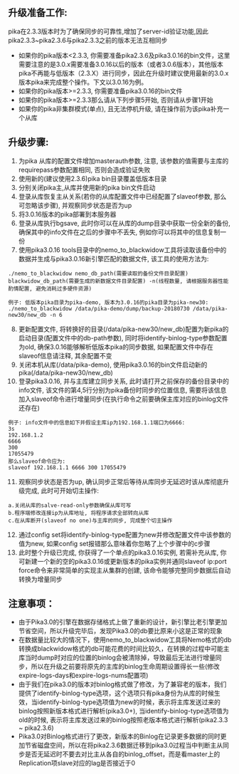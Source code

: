 ## 升级准备工作:  
pika在2.3.3版本时为了确保同步的可靠性,增加了server-id验证功能,因此pika2.3.3~pika2.3.6与pika2.3.3之前的版本无法互相同步  
* 如果你的pika版本<2.3.3, 你需要准备pika2.3.6及pika3.0.16的bin文件，这里需要注意的是3.0.x需要准备3.0.16以后的版本（或者3.0.6版本），其他版本pika不再能与低版本（2.3.X）进行同步，因此在升级时建议使用最新的3.0.x版本pika来完成整个操作。下文以3.0.16为例。
* 如果你的pika版本>=2.3.3, 你需要准备pika3.0.16的bin文件
* 如果你的pika版本>=2.3.3那么请从下列步骤5开始, 否则请从步骤1开始
* 如果你的pika非集群模式(单点), 且无法停机升级, 请在操作前为该pika补充一个从库

## 升级步骤:
1. 为pika 从库的配置文件增加masterauth参数, 注意, 该参数的值需要与主库的requirepass参数配置相同, 否则会造成验证失败
2. 使用新的(建议使用2.3.6)pika bin目录覆盖低版本目录
3. 分别关闭pika主,从库并使用新的pika bin文件启动
4. 登录从库恢复主从关系(若你的从库配置文件中已经配置了slaveof参数, 那么可忽略该步骤), 并观察同步状态是否为up
5. 将3.0.16版本的pika部署到本服务器
6. 登录从库执行bgsave, 此时你可以在从库的dump目录中获取一份全新的备份, 确保其中的info文件在之后的步骤中不丢失, 例如你可以将其中的信息复制一份
7. 使用pika3.0.16 tools目录中的nemo_to_blackwidow工具将读取该备份中的数据并生成与pika3.0.16新引擎匹配的数据文件, 该工具的使用方法为:  
```
./nemo_to_blackwidow nemo_db_path(需要读取的备份文件目录配置) blackwidow_db_path(需要生成的新数据文件目录配置) -n(线程数量, 请根据服务器性能酌情配置, 避免消耗过多硬件资源)

例子: 低版本pika目录为pika-demo, 版本为3.0.16的pika目录为pika-new30:
./nemo_to_blackwidow /data/pika-demo/dump/backup-20180730 /data/pika-new30/new_db -n 6
```
8. 更新配置文件, 将转换好的目录(/data/pika-new30/new_db)配置为新pika的启动目录(配置文件中的db-path参数), 同时将identify-binlog-type参数配置为old, 确保3.0.16能够解析低版本pika的同步数据, 如果配置文件中存在slaveof信息请注释, 其余配置不变
9. 关闭本机从库(/data/pika-demo), 使用pika3.0.16的bin文件启动新的pika(/data/pika-new30/new_db)
10. 登录pika3.0.16, 并与主库建立同步关系, 此时请打开之前保存的备份目录中的info文件, 该文件的第4,5行分别为pika备份时同步的位置信息, 需要将该信息加入slaveof命令进行增量同步(在执行命令之前要确保主库对应的binlog文件还存在)
```
例子: info文件中的信息如下并假设主库ip为192.168.1.1端口为6666:
3s
192.168.1.2
6666
300
17055479
那么slaveof命令应为:
slaveof 192.168.1.1 6666 300 17055479
```
11. 观察同步状态是否为up, 确认同步正常后等待从库同步无延迟时该从库彻底升级完成, 此时可开始切主操作:
```
a.关闭从库的salve-read-only参数确保从库可写
b.程序端修改连接ip为从库地址, 将程序请求全部转向从库
c.在从库断开(slaveof no one)与主库的同步, 完成整个切主操作
```
12. 通过config set将identify-binlog-type配置为new并修改配置文件中该参数的值为new, 如果config set报错那么意味着你忽略了上个步骤中的c步骤
13. 此时整个升级已完成, 你获得了一个单点的pika3.0.16实例, 若需补充从库, 你可新建一个新的空的pika3.0.16或更新版本的pika实例并通同slaveof ip:port force命令来非常简单的实现主从集群的创建, 该命令能够完整同步数据后自动转换为增量同步

## 注意事项：
* 由于Pika3.0的引擎在数据存储格式上做了重新的设计，新引擎比老引擎更加节省空间，所以升级完毕后，发现Pika3.0的db要比原来小这是正常的现象
* 在数据量比较大的情况下，使用nemo_to_blackwidow工具将Nemo格式的db转换成blackwidow格式的db可能花费的时间比较久，在转换的过程中可能主库当时dump时对应的位置的binlog会被清除掉，导致最后无法进行增量同步，所以在升级之前要将原先的主库的binlog生命周期设置得长一些(修改expire-logs-days和expire-logs-nums配置项)
* 由于我们在pika3.0的版本对binlog格式做了修改，为了兼容老的版本，我们提供了identify-binlog-type选项，这个选项只有pika身份为从库的时候生效，当identify-binlog-type选项值为new的时候，表示将主库发送过来的binlog按照新版本格式进行解析(pika3.0+), 当identify-binlog-type选项值为old的时候, 表示将主库发送过来的binlog按照老版本格式进行解析(pika2.3.3 ~ pika2.3.6)
* Pika3.0对Binlog格式进行了更改，新版本的Binlog在记录更多数据的同时更加节省磁盘空间，所以在将pika2.3.6数据迁移到pika3.0过程当中判断主从同步是否无延迟时不要去对比主从各自的binlog_offset，而是看master上的Replication项slave对应的lag是否接近于0
